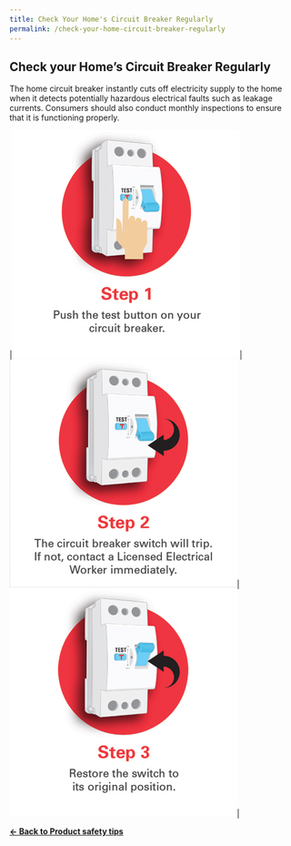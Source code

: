 ```yaml
---
title: Check Your Home's Circuit Breaker Regularly
permalink: /check-your-home-circuit-breaker-regularly
---
```


## Check your Home’s Circuit Breaker Regularly
The home circuit breaker instantly cuts off electricity supply to the home when it detects potentially hazardous electrical faults such as leakage currents. Consumers should also conduct monthly inspections to ensure that it is functioning properly.

|![residual current circuit breaker](/images/consumers/did-you-know/circuit-breaker/home-circuit-breaker-step1.jpg)|![residual current circuit breaker](/images/consumers/did-you-know/circuit-breaker/home-circuit-breaker-step2.jpg)|![residual current circuit breaker](/images/consumers/did-you-know/circuit-breaker/home-circuit-breaker-step3.jpg)|

**[&#8592; Back to Product safety tips](/consumers/product-safety-tips/electronics-and-appliances)**
